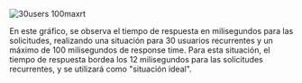 ![30users 100maxrt]()

En este gráfico, se observa el tiempo de respuesta en milisegundos para las solicitudes, realizando una situación para 30 usuarios recurrentes y un máximo de 100 milisegundos de response time.
Para esta situación, el tiempo de respuesta bordea los 12 milisegundos para las solicitudes recurrentes, y se utilizará como "situación ideal".
